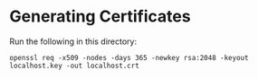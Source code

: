 # Generating Certificates

Run the following in this directory:

```
openssl req -x509 -nodes -days 365 -newkey rsa:2048 -keyout localhost.key -out localhost.crt